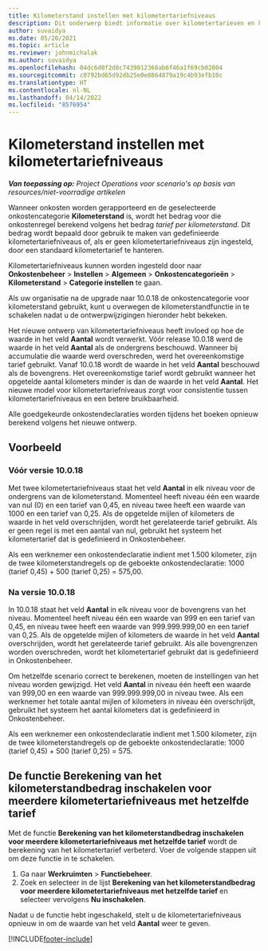 ```yaml
---
title: Kilometerstand instellen met kilometertariefniveaus
description: Dit onderwerp biedt informatie over kilometertarieven en kilometertariefniveaus.
author: suvaidya
ms.date: 05/20/2021
ms.topic: article
ms.reviewer: johnmichalak
ms.author: suvaidya
ms.openlocfilehash: 04dc6d0f2d8c7439012368ab6f46a1f69cb02804
ms.sourcegitcommit: c0792bd65d92db25e0e8864879a19c4b93efb10c
ms.translationtype: HT
ms.contentlocale: nl-NL
ms.lasthandoff: 04/14/2022
ms.locfileid: "8576954"
---
```

# <a name="set-up-mileage-using-mileage-rate-tiers"></a>Kilometerstand instellen met kilometertariefniveaus

_**Van toepassing op:** Project Operations voor scenario's op basis van resources/niet-voorradige artikelen_

Wanneer onkosten worden gerapporteerd en de geselecteerde onkostencategorie **Kilometerstand** is, wordt het bedrag voor die onkostenregel berekend volgens het bedrag *tarief per kilometerstand*. Dit bedrag wordt bepaald door gebruik te maken van gedefinieerde kilometertariefniveaus of, als er geen kilometertariefniveaus zijn ingesteld, door een standaard kilometertarief te hanteren. 

Kilometertariefniveaus kunnen worden ingesteld door naar **Onkostenbeheer** > **Instellen** > **Algemeen** > **Onkostencategorieën** > **Kilometerstand** > **Categorie instellen** te gaan.

Als uw organisatie na de upgrade naar 10.0.18 de onkostencategorie voor kilometerstand gebruikt, kunt u overwegen de kilometerstandfunctie in te schakelen nadat u de ontwerpwijzigingen hieronder hebt bekeken. 

Het nieuwe ontwerp van kilometertariefniveaus heeft invloed op hoe de waarde in het veld **Aantal** wordt verwerkt. Vóór release 10.0.18 werd de waarde in het veld **Aantal** als de ondergrens beschouwd. Wanneer bij accumulatie die waarde werd overschreden, werd het overeenkomstige tarief gebruikt.  Vanaf 10.0.18 wordt de waarde in het veld **Aantal** beschouwd als de bovengrens. Het overeenkomstige tarief wordt gebruikt wanneer het opgetelde aantal kilometers minder is dan de waarde in het veld **Aantal**.  Het nieuwe model voor kilometertariefniveaus zorgt voor consistentie tussen kilometertariefniveaus en een betere bruikbaarheid.   

Alle goedgekeurde onkostendeclaraties worden tijdens het boeken opnieuw berekend volgens het nieuwe ontwerp.

## <a name="example"></a>Voorbeeld
 
### <a name="before-version-10018"></a>Vóór versie 10.0.18
Met twee kilometertariefniveaus staat het veld **Aantal** in elk niveau voor de ondergrens van de kilometerstand. Momenteel heeft niveau één een waarde van nul (0) en een tarief van 0,45, en niveau twee heeft een waarde van 1000 en een tarief van 0,25. Als de opgetelde mijlen of kilometers de waarde in het veld overschrijden, wordt het gerelateerde tarief gebruikt. Als er geen regel is met een aantal van nul, gebruikt het systeem het kilometertarief dat is gedefinieerd in Onkostenbeheer. 
 
Als een werknemer een onkostendeclaratie indient met 1.500 kilometer, zijn de twee kilometerstandregels op de geboekte onkostendeclaratie: 1000 (tarief 0,45) + 500 (tarief 0,25) = 575,00.

### <a name="after-version-10018"></a>Na versie 10.0.18
In 10.0.18 staat het veld **Aantal** in elk niveau voor de bovengrens van het niveau. Momenteel heeft niveau één een waarde van 999 en een tarief van 0,45, en niveau twee heeft een waarde van 999.999.999,00 en een tarief van 0,25. Als de opgetelde mijlen of kilometers de waarde in het veld **Aantal** overschrijden, wordt het gerelateerde tarief gebruikt. Als alle bovengrenzen worden overschreden, wordt het kilometertarief gebruikt dat is gedefinieerd in Onkostenbeheer. 
 
Om hetzelfde scenario correct te berekenen, moeten de instellingen van het niveau worden gewijzigd. Het veld **Aantal** in niveau één heeft een waarde van 999,00 en een waarde van 999.999.999,00 in niveau twee. Als een werknemer het totale aantal mijlen of kilometers in niveau één overschrijdt, gebruikt het systeem het aantal kilometers dat is gedefinieerd in Onkostenbeheer. 
  
Als een werknemer een onkostendeclaratie indient met 1.500 kilometer, zijn de twee kilometerstandregels op de geboekte onkostendeclaratie: 1000 (tarief 0,45) + 500 (tarief 0,25) = 575.

## <a name="enable-the-mileage-amount-calculation-for-multiple-mileage-tiers-with-same-rate-feature"></a>De functie Berekening van het kilometerstandbedrag inschakelen voor meerdere kilometertariefniveaus met hetzelfde tarief

Met de functie **Berekening van het kilometerstandbedrag inschakelen voor meerdere kilometertariefniveaus met hetzelfde tarief** wordt de berekening van het kilometertarief verbeterd. Voer de volgende stappen uit om deze functie in te schakelen.

1. Ga naar **Werkruimten** > **Functiebeheer**. 
2. Zoek en selecteer in de lijst **Berekening van het kilometerstandbedrag voor meerdere kilometertariefniveaus met hetzelfde tarief** en selecteer vervolgens **Nu inschakelen**.

Nadat u de functie hebt ingeschakeld, stelt u de kilometertariefniveaus opnieuw in om de waarde van het veld **Aantal** weer te geven. 


[!INCLUDE[footer-include](../includes/footer-banner.md)]
